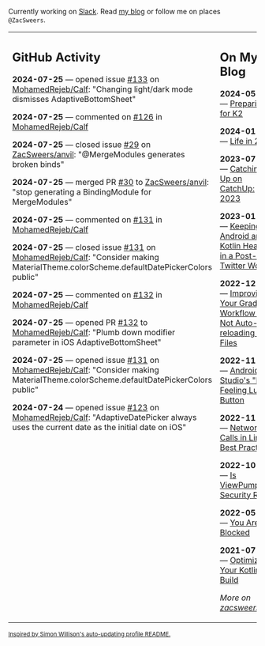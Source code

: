 Currently working on [Slack](https://slack.com/). Read [my blog](https://zacsweers.dev/) or follow me on places `@ZacSweers`.

<table><tr><td valign="top" width="60%">

## GitHub Activity
<!-- githubActivity starts -->
**2024-07-25** — opened issue [#133](https://github.com/MohamedRejeb/Calf/issues/133) on [MohamedRejeb/Calf](https://github.com/MohamedRejeb/Calf): "Changing light/dark mode dismisses AdaptiveBottomSheet"

**2024-07-25** — commented on [#126](https://github.com/MohamedRejeb/Calf/pull/126#issuecomment-2250419065) in [MohamedRejeb/Calf](https://github.com/MohamedRejeb/Calf)

**2024-07-25** — closed issue [#29](https://github.com/ZacSweers/anvil/issues/29) on [ZacSweers/anvil](https://github.com/ZacSweers/anvil): "@MergeModules generates broken binds"

**2024-07-25** — merged PR [#30](https://github.com/ZacSweers/anvil/pull/30) to [ZacSweers/anvil](https://github.com/ZacSweers/anvil): "stop generating a BindingModule for MergeModules"

**2024-07-25** — commented on [#131](https://github.com/MohamedRejeb/Calf/issues/131#issuecomment-2250373833) in [MohamedRejeb/Calf](https://github.com/MohamedRejeb/Calf)

**2024-07-25** — closed issue [#131](https://github.com/MohamedRejeb/Calf/issues/131) on [MohamedRejeb/Calf](https://github.com/MohamedRejeb/Calf): "Consider making MaterialTheme.colorScheme.defaultDatePickerColors public"

**2024-07-25** — commented on [#132](https://github.com/MohamedRejeb/Calf/pull/132#issuecomment-2250349873) in [MohamedRejeb/Calf](https://github.com/MohamedRejeb/Calf)

**2024-07-25** — opened PR [#132](https://github.com/MohamedRejeb/Calf/pull/132) to [MohamedRejeb/Calf](https://github.com/MohamedRejeb/Calf): "Plumb down modifier parameter in iOS AdaptiveBottomSheet"

**2024-07-25** — opened issue [#131](https://github.com/MohamedRejeb/Calf/issues/131) on [MohamedRejeb/Calf](https://github.com/MohamedRejeb/Calf): "Consider making MaterialTheme.colorScheme.defaultDatePickerColors public"

**2024-07-24** — opened issue [#123](https://github.com/MohamedRejeb/Calf/issues/123) on [MohamedRejeb/Calf](https://github.com/MohamedRejeb/Calf): "AdaptiveDatePicker always uses the current date as the initial date on iOS"
<!-- githubActivity ends -->
</td><td valign="top" width="40%">

## On My Blog
<!-- blog starts -->
**2024-05-06** — [Preparing for K2](https://www.zacsweers.dev/preparing-for-k2/)

**2024-01-03** — [Life in 2024](https://www.zacsweers.dev/life-in-2024/)

**2023-07-09** — [Catching Up on CatchUp: 2023](https://www.zacsweers.dev/catching-up-on-catchup-2023/)

**2023-01-10** — [Keeping Android and Kotlin Healthy in a Post-Twitter World](https://www.zacsweers.dev/keeping-android-healthy/)

**2022-12-19** — [Improving Your Gradle Workflow by Not Auto-reloading Build Files](https://www.zacsweers.dev/improving-your-workflow-by-not-auto-reloading-build-files/)

**2022-11-30** — [Android Studio's "I'm Feeling Lucky" Button](https://www.zacsweers.dev/android-studios-im-feeling-lucky-button/)

**2022-11-22** — [Network Calls in Lint: Best Practices](https://www.zacsweers.dev/network-calls-in-lint-best-practices/)

**2022-10-17** — [Is ViewPump A Security Risk?](https://www.zacsweers.dev/is-viewpump-a-security-risk/)

**2022-05-23** — [You Are Not Blocked](https://www.zacsweers.dev/you-are-not-blocked/)

**2021-07-23** — [Optimizing Your Kotlin Build](https://www.zacsweers.dev/optimizing-your-kotlin-build/)
<!-- blog ends -->
_More on [zacsweers.dev](https://zacsweers.dev/)_
</td></tr></table>

<sub><a href="https://simonwillison.net/2020/Jul/10/self-updating-profile-readme/">Inspired by Simon Willison's auto-updating profile README.</a></sub>